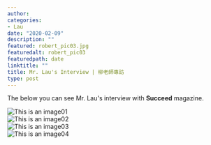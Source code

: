 ```yaml
---
author: 
categories:
- Lau
date: "2020-02-09"
description: ""
featured: robert_pic03.jpg
featuredalt: robert_pic03
featuredpath: date
linktitle: ""
title: Mr. Lau's Interview | 柳老師專訪
type: post
---
```


The below you can see Mr. Lau's interview with **Succeed** magazine.

![This is an image01](/img/hklau1.jpg)  
![This is an image02](/img/hklau2.jpg)  
![This is an image03](/img/hklau3.jpg)  
![This is an image04](/img/hklau4.jpg)  